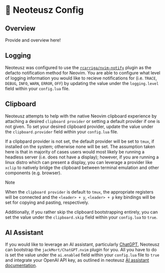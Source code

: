 # 🧰 Neoteusz Config

## Overview

Provide and overview here!

## Logging

Neoteusz was configured to use the [`rcarriga/nvim-notify`](https://github.com/rcarriga/nvim-notify) plugin as the defacto notification method for Neovim. You are able to configure what level of logging information you would like to recieve notifications for (i.e. `TRACE`, `DEBUG`, `INFO`, `WARN`, `ERROR`, `OFF`) by updating the value under the `logging.level` field within your `config.lua` file.


## Clipboard

Neoteusz attempts to help with the native Neovim clipboard experience by attaching a desired `clipboard provider` or setting a default provider if one is not given. To set your desired clipboard provider, update the value under the `clipboard.provider` field within your `config.lua` file.

If a clipbpard provider is not set, the default provider will be set to `tmux`, if installed on the system; otherwise none will be set. The assumption taken here is that in majority of cases users would most likely be running a headless server (i.e. does not have a display); however, if you are running a linux distro which can present a display, you can leverage a provider like `xclip` to natively bridge the clipboard between terminal emulation and other components (e.g. browser).

>[!NOTE]
> When the `clipboard provider` is default to `tmux`, the appropriate registers will be connected and the `<leader> + y`, `<leader> + p` key bindings will be set for copying and pasting, respectively.

Additionally, if you rather skip the clipboard bootstrapping entirely, you can set the value under the `clipboard.skip` field within your `config.lua` to `true`.


## AI Assistant

If you would like to leverage an AI assistant, particularly [ChatGPT](https://openai.com/chatgpt/overview/), Neoteusz can bootstrap the `jackMort/ChatGPT.nvim` plugin for you. All you have to do is set the value under the `ai.enabled` field within your `config.lua` file to `true` and integrate your OpenAI API key, as outlined in neoteusz [AI assistant documentation](/docs/ai-assistant.md).

